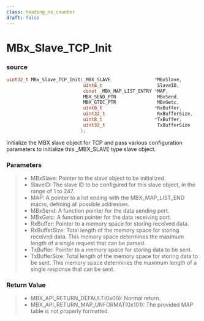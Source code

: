 ```yaml
---
class: heading_no_counter
draft: false
---
```


# MBx_Slave_TCP_Init

### source

```c
uint32_t MBx_Slave_TCP_Init(_MBX_SLAVE                *MBxSlave, 
                            uint8_t                    SlaveID,
                            const _MBX_MAP_LIST_ENTRY *MAP,
                            MBX_SEND_PTR               MBxSend,
                            MBX_GTEC_PTR               MBxGetc,
                            uint8_t                   *RxBuffer,
                            uint32_t                   RxBufferSize,
                            uint8_t                   *TxBuffer,
                            uint32_t                   TxBufferSize
                           );
```

Initialize the MBX slave object for TCP and pass various configuration parameters to initialize this _MBX_SLAVE type slave object.

### Parameters

> - MBxSlave: Pointer to the slave object to be initialized.
> - SlaveID: The slave ID to be configured for this slave object, in the range of 1 to 247.
> - MAP: A pointer to a list ending with the MBX_MAP_LIST_END macro, defining all possible addresses.
> - MBxSend: A function pointer for the data sending port.
> - MBxGetc: A function pointer for the data receiving port.
> - RxBuffer: Pointer to a memory space for storing received data.
> - RxBufferSize: Total length of the memory space for storing received data. This memory space determines the maximum length of a single request that can be parsed.
> - TxBuffer: Pointer to a memory space for storing data to be sent.
> - TxBufferSize: Total length of the memory space for storing data to be sent. This memory space determines the maximum length of a single response that can be sent.

### Return Value

> - MBX_API_RETURN_DEFAULT(0x00): Normal return.
> - MBX_API_RETURN_MAP_UNFORMAT(0x101): The provided MAP table is not properly formatted.